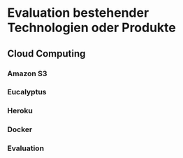 # Evaluation bestehender Technologien oder Produkte

## Cloud Computing


### Amazon S3



### Eucalyptus



### Heroku



### Docker



### Evaluation

